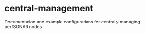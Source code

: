 # central-management
Documentation and example configurations for centrally managing perfSONAR nodes
